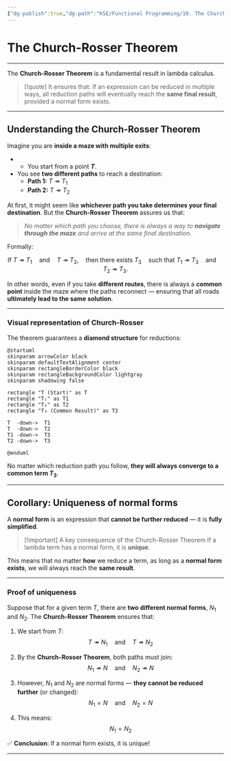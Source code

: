 ```yaml
---
{"dg-publish":true,"dg-path":"KSE/Functional Programming/10. The Church-Rosser Theorem.md","permalink":"/kse/functional-programming/10-the-church-rosser-theorem/","tags":["kse"],"created":"2025-02-19T00:32:30.268+02:00","updated":"2025-02-19T01:05:26.148+02:00"}
---
```



# The Church-Rosser Theorem

---

The **Church-Rosser Theorem** is a fundamental result in lambda calculus. 

> [!quote] It ensures that:
> If an expression can be reduced in multiple ways, all reduction paths will eventually reach the **same final result**, provided a normal form exists.

---

## Understanding the Church-Rosser Theorem  

Imagine you are **inside a maze with multiple exits**:  

- - You start from a point **$T$**.
- You see **two different paths** to reach a destination:
  - **Path 1:** $T \twoheadrightarrow T_1$  
  - **Path 2:** $T \twoheadrightarrow T_2$  

At first, it might seem like **whichever path you take determines your final destination**. But the **Church-Rosser Theorem** assures us that:  

> _No matter which path you choose, there is always a way to **navigate through the maze** and arrive at the same final destination._  

Formally:  

$$
\text{If } T \twoheadrightarrow T_1 \quad \text{and} \quad T \twoheadrightarrow T_2,  
\quad \text{then there exists } T_3 \quad \text{such that }  
T_1 \twoheadrightarrow T_3 \quad \text{and} \quad T_2 \twoheadrightarrow T_3.
$$  

In other words, even if you take **different routes**, there is always a **common point** inside the maze where the paths reconnect — ensuring that all roads **ultimately lead to the same solution**.


---

### Visual representation of Church-Rosser

The theorem guarantees a **diamond structure** for reductions:

```plantuml
@startuml
skinparam arrowColor black
skinparam defaultTextAlignment center
skinparam rectangleBorderColor black
skinparam rectangleBackgroundColor lightgray
skinparam shadowing false

rectangle "T (Start)" as T
rectangle "T₁" as T1
rectangle "T₂" as T2
rectangle "T₃ (Common Result)" as T3

T  -down->  T1
T  -down->  T2
T1 -down->  T3
T2 -down->  T3

@enduml

```

No matter which reduction path you follow, **they will always converge to a common term $T_3$**.

---

## Corollary: Uniqueness of normal forms

A **normal form** is an expression that **cannot be further reduced** — it is **fully simplified**.

> [!important] A key consequence of the Church-Rosser Theorem
> If a lambda term has a normal form, it is **unique**.

This means that no matter **how** we reduce a term, as long as a **normal form exists**, we will always reach the **same result**.

---

### Proof of uniqueness

Suppose that for a given term $T$, there are <strong><span style="color: var(--color-red);">two different normal forms</span></strong>, $N_1$ and $N_2$. The **Church-Rosser Theorem** ensures that:

1. We start from $T$:  
   $$T \twoheadrightarrow N_1 \quad \text{and} \quad T \twoheadrightarrow N_2$$

2. By the **Church-Rosser Theorem**, both paths must join:  
   $$N_1 \twoheadrightarrow N \quad \text{and} \quad N_2 \twoheadrightarrow N$$

3. However, $N_1$ and $N_2$ are normal forms  —  **they cannot be reduced further** (or changed):  
   $$N_1 = N \quad \text{and} \quad N_2 = N$$

4. This means:  
   $$N_1 = N_2$$

✅ <strong><span style="color: var(--color-aqua);">Conclusion</span></strong>: If a normal form exists, it is unique!

---
